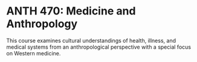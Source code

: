 # ANTH 470: Medicine and Anthropology

This course examines cultural understandings of health, illness, and medical systems from an anthropological perspective with a special focus on Western medicine.